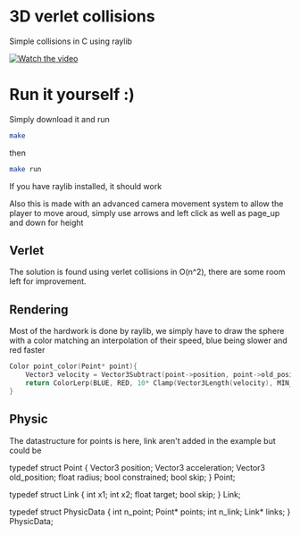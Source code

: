 # 3D verlet collisions

Simple collisions in C using raylib

[![Watch the video](https://img.youtube.com/vi/Vb6UVNXkIog/0.jpg
)](https://youtu.be/Vb6UVNXkIog)


# Run it yourself :)

Simply download it and run
```sh
make
```
then

```sh
make run
```

If you have raylib installed, it should work

Also this is made with an advanced camera movement system to allow the player to move aroud, simply use arrows and left click as well as page_up and down for height

## Verlet

The solution is found using verlet collisions in O(n^2), there are some room left for improvement.

## Rendering

Most of the hardwork is done by raylib, we simply have to draw the sphere with a color matching an interpolation of their speed, blue being slower and red faster

```c
Color point_color(Point* point){
    Vector3 velocity = Vector3Subtract(point->position, point->old_position);
    return ColorLerp(BLUE, RED, 10* Clamp(Vector3Length(velocity), MIN_SPEED, MAX_SPEED));
}
```

## Physic
The datastructure for points is here, link aren't added in the example but could be


typedef struct Point {
    Vector3 position;
    Vector3 acceleration;
    Vector3 old_position;
    float radius;
    bool constrained;
    bool skip;
} Point;

typedef struct Link {
    int x1;
    int x2;
    float target;
    bool skip;
} Link;

typedef struct PhysicData {
    int n_point;
    Point* points;
    int n_link;
    Link* links;
} PhysicData;


